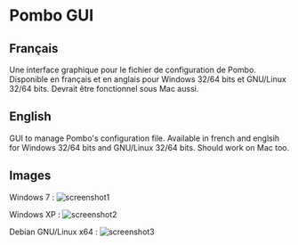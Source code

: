 Pombo GUI
=========

Français
--------

Une interface graphique pour le fichier de configuration de Pombo.
Disponible en français et en anglais pour Windows 32/64 bits et GNU/Linux 32/64 bits. Devrait être fonctionnel sous Mac aussi.


English
-------

GUI to manage Pombo's configuration file.
Available in french and englsih for Windows 32/64 bits and GNU/Linux 32/64 bits. Should work on Mac too.


Images
------

Windows 7 :
![screenshot1](https://raw.github.com/BoboTiG/pombo/develop/gui/screenshots/Windows%207.png "Preview on Windows 7")

Windows XP :
![screenshot2](https://raw.github.com/BoboTiG/pombo/develop/gui/screenshots/Windows%20XP.png "Preview on Windows XP")

Debian GNU/Linux x64 :
![screenshot3](https://raw.github.com/BoboTiG/pombo/develop/gui/screenshots/Debian%20x64.png "Preview on Debian GNU/Linux x64")
